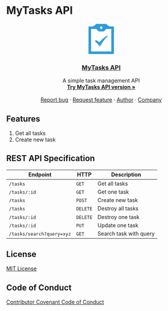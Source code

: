 # MyTasks API

<p align="center">
    <a href="https://mytasks-api.mhaidarhanif.com">
        <img src="./images/mytasks-logo.png" alt="MyTasks logo" height="80">
        <h3 align="center">MyTasks API</h3>
    </a>
    <p align="center">A simple task management API
        <br>
        <a href="https://mytasks-api.mhaidarhanif.com">
            <strong>Try MyTasks API version »</strong>
        </a>
        <br>
        <br>
        <a href="https://github.com/mhaidarh/mytasks-api/issues/new?template=bug.md">Report bug</a> ·
        <a href="https://github.com/mhaidarh/mytasks-api/issues/new?template=feature.md&labels=feature">Request feature</a> ·
        <a href="https://mhaidarhanif.com">Author</a> ·
        <a href="https://impactbyte.com">Company</a>
    </p>
</p> 

## Features

1. Get all tasks
2. Create new task

## REST API Specification

| Endpoint     | HTTP     | Description
|--------------|----------|------------
| `/tasks`     | `GET`    | Get all tasks
| `/tasks/:id` | `GET`    | Get one task
| `/tasks`     | `POST`   | Create new task
| `/tasks`     | `DELETE` | Destroy all tasks
| `/tasks/:id` | `DELETE` | Destroy one task
| `/tasks/:id` | `PUT`    | Update one task
| `/tasks/search?query=xyz` | `GET`    | Search task with query

## License

[MIT License](./LICENSE)

## Code of Conduct

[Contributor Covenant Code of Conduct](./CODE_OF_CONDUCT.md)
